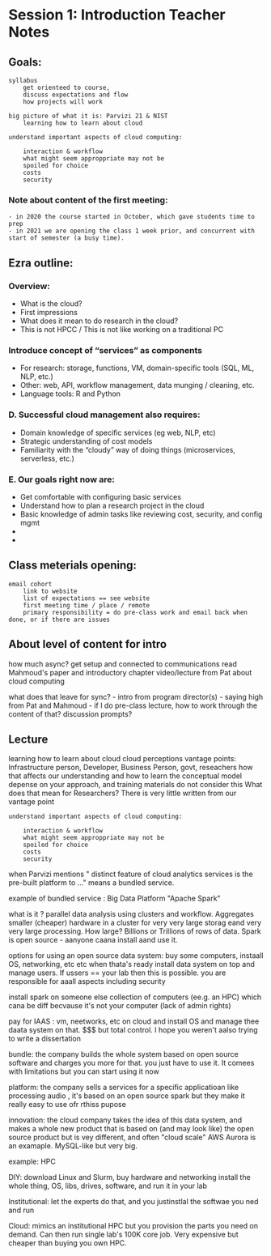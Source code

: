 # Session 1: Introduction Teacher Notes

## Goals:
    syllabus 
        get orienteed to course, 
        discuss expectations and flow
        how projects will work 
    
    big picture of what it is: Parvizi 21 & NIST
        learning how to learn about cloud

    understand important aspects of cloud computing: 

        interaction & workflow
        what might seem approppriate may not be
        spoiled for choice
        costs
        security



### Note about content of the first meeting: 
    - in 2020 the course started in October, which gave students time to prep
    - in 2021 we are opening the class 1 week prior, and concurrent with start of semester (a busy time).  

## Ezra outline: 

### Overview:

 - What is the cloud?
 - First impressions
 - What does it mean to do research in the cloud?
 - This is not HPCC / This is not like working on a traditional PC


### Introduce concept of “services” as components

 -	For research: storage, functions, VM, domain-specific tools (SQL, ML, NLP, etc.)
 -	Other: web, API, workflow management, data munging / cleaning, etc.
 -	Language tools: R and Python

### D. Successful cloud management also requires:

 - Domain knowledge of specific services (eg web, NLP, etc)
 - Strategic understanding of cost models
 - Familiarity with the “cloudy” way of doing things (microservices, serverless, etc.)
### E. Our goals right now are:
 - Get comfortable with configuring basic services
 - Understand how to plan a research project in the cloud
 - Basic knowledge of admin tasks like reviewing cost, security, and config mgmt
 - 
 - 
## Class meterials opening:
    email cohort
        link to website
        list of expectations == see website 
        first meeting time / place / remote
        primary responsibility = do pre-class work and email back when done, or if there are issues

## About level of content for intro

how much async?
    get setup and connected to communications
    read Mahmoud's paper and introductory chapter
    video/lecture from Pat about cloud computing
    
what does that leave for sync?
    - intro from program director(s)
    - saying high from Pat and Mahmoud
    - if I do pre-class lecture, how to work through the content of that?
        discussion prompts?



## Lecture 

  learning how to learn about cloud
        cloud perceptions vantage points: Infrastructure person, Developer, Business Person, govt, reseachers
            how that affects our understanding and how to learn
            the conceptual model depense on your approach, and training materials do not consider this
            What does that mean for Researchers?  There is very little written from our vantage point

    understand important aspects of cloud computing: 

        interaction & workflow
        what might seem approppriate may not be
        spoiled for choice
        costs
        security


  
when Parvizi mentions " distinct feature of cloud analytics services is the pre-built platform to ..." means a bundled service. 

example of bundled service : Big Data Platform "Apache Spark"

what is it ?  parallel data analysis using clusters and workflow.   Aggregates smaller (cheaper) hardware in a cluster for very very large storag eand very very large processing.  How large?  Billions or Trillions of rows  of data.   Spark is open source - aanyone caana install aand use it. 

options for using an open source data system: 
buy some computers, instaall OS, networking, etc etc when thata's ready install data system on top and manage users.  If ussers == your lab then this is possible.  you are responsible for aaall aspects including security

install spark on someone else collection of computers (ee.g. an HPC) which cana be diff becvause it's not your computer (lack of admin rights)

pay for IAAS : vm, neetworks, etc on cloud and install OS and manage thee daata system on that.   $$$ but total control.   I hope you weren't aalso trying to write a dissertation

bundle: the company builds the whole system based on open source software and charges you more for that.  you just have to use it.   It comees with limitations but you can start using it now

platform: the company sells a services for a specific applicatioan like processing audio , it's based on an open source spark but they make it really easy to use ofr rthiss pupose

innovation:  the cloud company takes the idea of this data system, and makes a whole new product that is based on (and may look like) the open source product but is vey different, and often "cloud scale"  AWS Aurora is an examaple. MySQL-like but very big.      

example: HPC

DIY: download Linux and Slurm, buy hardware and networking install the whole thing, OS, libs, drives, software, and run it in your lab

Institutional:   let the experts do that, and you justinstlal the softwae you ned and run

Cloud:  mimics an institutional HPC but you provision the parts you need on demand.   Can then run single lab's 100K core job.  Very expensive but cheaper than buying you own HPC.  





